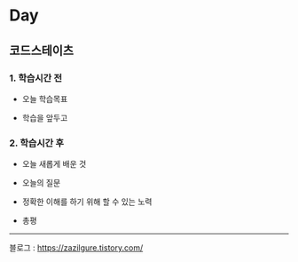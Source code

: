 # Day 

## 코드스테이츠

### 1. 학습시간 전
* 오늘 학습목표

    
* 학습을 앞두고


### 2. 학습시간 후
* 오늘 새롭게 배운 것

    
* 오늘의 질문

    
* 정확한 이해를 하기 위해 할 수 있는 노력

    
* 총평


---
블로그 : https://zazilgure.tistory.com/